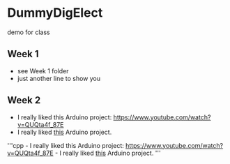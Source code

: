 # DummyDigElect
demo for class


## Week 1
- see Week 1 folder
 - just another line to show you

## Week 2
- I really liked this Arduino project: https://www.youtube.com/watch?v=QUQta4f_87E
- I really liked [this](https://www.youtube.com/watch?v=QUQta4f_87E) Arduino project. 

'''cpp 
    - I really liked this Arduino project: https://www.youtube.com/watch?v=QUQta4f_87E
    - I really liked [this](https://www.youtube.com/watch?v=QUQta4f_87E) Arduino project. 
'''

